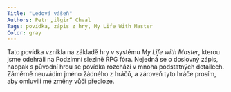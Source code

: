 ```yaml
---
Title: "Ledová vášeň"
Authors: Petr „ilgir“ Chval
Tags: povídka, zápis z hry, My Life With Master
Color: gray
---
```

Tato povídka vznikla na základě hry v systému *My Life with Master*, kterou jsme odehráli na Podzimní slezině RPG fóra. Nejedná se o doslovný zápis, naopak s původní hrou se povídka rozchází v mnoha podstatných detailech. Záměrně neuvádím jméno žádného z hráčů, a zároveň tyto hráče prosím, aby omluvili mé změny vůči předloze.
